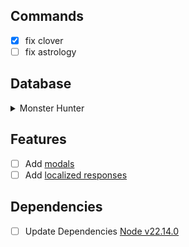## Commands

- [x] fix clover
- [ ] fix astrology

## Database

<details>
<summary>Monster Hunter</summary>

- [ ] MHFU [Wiki](https://monsterhunter.fandom.com/wiki/MHFU:_Monsters)
    - [ ] Herbivores
        - [ ] [Line 8](./App/canary/database/monster-hunter/embed.json)
            - [ ] Anteka
            - [ ] Popo
            - [ ] Kelbi
            - [ ] Mosswine
            - [ ] Aptonoth
            - [ ] Apceros
        - [ ] [Line 20](./App/canary/database/monster-hunter/menu.json)
        - [ ] [Line 42](./App/canary/database/monster-hunter/menu.json)
            - [ ] Anteka
            - [ ] Popo
            - [ ] Kelbi
            - [ ] Mosswine
            - [ ] Aptonoth
            - [ ] Apceros
</details>

## Features

- [ ] Add [modals](https://discordjs.guide/interactions/modals.html)
- [ ] Add [localized responses](https://discordjs.guide/slash-commands/advanced-creation.html#localizations)

## Dependencies

- [ ] Update Dependencies [Node v22.14.0](https://nodejs.org/docs/latest-v22.x/api/index.html)